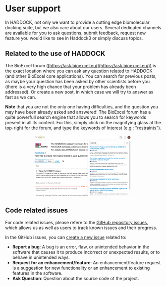 # User support

In HADDOCK, not only we want to provide a cutting edge biomolecular docking suite, but we also care about our users.
Several dedicated channels are available for you to ask questions, submit feedback, request new feature you would like to see in Haddock3 or simply discuss topics.

## Related to the use of HADDOCK

The BioExcel forum ([https://ask.bioexcel.eu/](https://ask.bioexcel.eu/)) is the exact location where you can ask any question related to HADDOCK (and other BioExcel core applications).
You can search for previous posts, as maybe your question has been asked by other scientists before you (there is a very high chance that your problem has already been addressed).
Or create a new post, in which case we will try to answer as fast as we can.

**Note** that you are not the only one having difficulties, and the question you may have been already asked and answered!
The BioExcel forum has a quite powerfull search engine that allows you to search for keywords present in all its content.
For this, simply click on the magnifying glass at the top-right for the forum, and type the keywords of interest (e.g.: "restraints").

<figure style="text-align: center;">
<img width="75%" src="./images/AskBioExcel_search_engine.png" alt="a screenshot of the AskBioExcel forum search engine querying restraints">
</figure>

## Code related issues

For code related issues, please refere to the [GitHub repository issues](https://github.com/haddocking/haddock3/issues), which allows us as well as users to track known issues and their progress.

In the GitHub issues, you can [create a new issue](https://github.com/haddocking/haddock3/issues/new/choose) related to:

- **Report a bug**: A bug is an error, flaw, or unintended behavior in the software that causes it to produce incorrect or unexpected results, or to behave in unintended ways.
- **Request for an enhancement/feature**: An enhancement/feature request is a suggestion for new functionality or an enhancement to existing features in the software.
- **Ask Question**: Question about the source code of the project.
